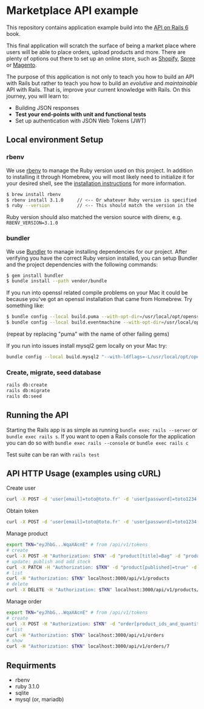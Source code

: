 # Marketplace API example

This repository contains application example build into the [API on Rails 6](https://github.com/madeindjs/api_on_rails) book.

This final application will scratch the surface of being a market place where users will be able to place orders, upload products and more. There are plenty of options out there to set up an online store, such as [Shopify](http://shopify.com), [Spree](http://spreecommerce.com/) or [Magento](http://magento.com).

The purpose of this application is not only to teach you how to build an API with Rails but rather to teach you how to build an _evolutive_ and _maintainable_ API with Rails. That is, improve your current knowledge with Rails. On this journey, you will learn to:

- Building JSON responses
- **Test your end-points with unit and functional tests**
- Set up authentication with JSON Web Tokens (JWT)

## Local environment Setup

### rbenv

We use [rbenv](https://github.com/rbenv/rbenv) to manage the Ruby version used on this project. In addition to installing it through Homebrew, you will most likely need to initialize it for your desired shell, see the [installation instructions](https://github.com/rbenv/rbenv#installation) for more information.

```bash
$ brew install rbenv
$ rbenv install 3.1.0     // <-- Or whatever Ruby version is specified in the '.ruby-version' file
$ ruby --version          // <-- This should match the version in the '.ruby-version' file
```

Ruby version should also matched the version source with direnv, e.g. `RBENV_VERSION=3.1.0`

### bundler

We use [Bundler](https://bundler.io) to manage installing dependencies for our project. After verifying you have the correct Ruby version installed, you can setup Bundler and the project dependencies with the following commands:

```bash
$ gem install bundler
$ bundle install --path vendor/bundle
```

If you run into openssl related compile problems on your Mac it could be because you've got an openssl installation that came from Homebrew. Try something like:

```bash
$ bundle config --local build.puma --with-opt-dir=/usr/local/opt/openssl
$ bundle config --local build.eventmachine --with-opt-dir=/usr/local/opt/openssl
```

(repeat by replacing "puma" with the name of other failing gems)

If you run into issues install mysql2 gem locally on your Mac try:

```bash
bundle config --local build.mysql2 "--with-ldflags=-L/usr/local/opt/openssl/lib --with-cppflags=-I/usr/local/opt/openssl/include"

```

### Create, migrate, seed database

```bash
rails db:create
rails db:migrate
rails db:seed
```

## Running the API

Starting the Rails app is as simple as running `bundle exec rails --server` or `bundle exec rails s`. If you want to open a Rails console for the application you can do so with `bundle exec rails --console` or `bundle exec rails c`

Test suite can be ran with `rails test`

## API HTTP Usage (examples using cURL)

Create user

```sh
curl -X POST -d 'user[email]=toto@toto.fr' -d 'user[password]=toto1234' localhost:3000/api/v1/users
```

Obtain token

```sh
curl -X POST -d 'user[email]=toto@toto.fr' -d 'user[password]=toto1234' localhost:3000/api/v1/tokens
```

Manage product

```sh
export TKN="eyJhbG...WqaXAcnE" # from /api/v1/tokens
# create
curl -X POST -H "Authorization: $TKN" -d "product[title]=Bag" -d "product[price]=10" localhost:3000/api/v1/products
# update: publish and add stock
curl -X PATCH -H "Authorization: $TKN" -d "product[published]=true" -d "product[quantity]=2" localhost:3000/api/v1/products/19
# list
curl -H "Authorization: $TKN" localhost:3000/api/v1/products
# delete
curl -X DELETE -H "Authorization: $TKN" localhost:3000/api/v1/products/19
```

Manage order

```sh
export TKN="eyJhbG...WqaXAcnE" # from /api/v1/tokens
# create
curl -X POST -H "Authorization: $TKN" -d "order[product_ids_and_quantities][][product_id]=20" -d "order[product_ids_and_quantities][][quantity]=1" localhost:3000/api/v1/orders
# list
curl -H "Authorization: $TKN" localhost:3000/api/v1/orders
# show
curl -H "Authorization: $TKN" localhost:3000/api/v1/orders/7
```

## Requirments

- rbenv
- ruby 3.1.0
- sqlite
- mysql (or, mariadb)
